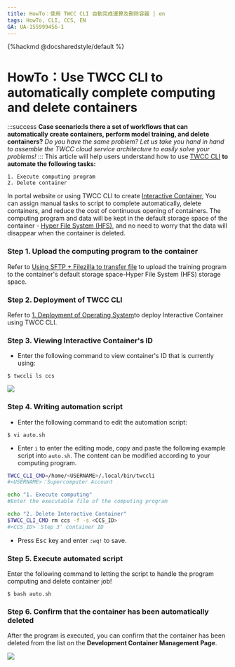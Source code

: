 ```yaml
---
title: HowTo：使用 TWCC CLI 自動完成運算及刪除容器 | en
tags: HowTo, CLI, CCS, EN
GA: UA-155999456-1
---
```


{%hackmd @docsharedstyle/default %}

# HowTo：Use TWCC CLI to automatically complete computing and delete containers

:::success
<i class="fa fa-star" aria-hidden="true"></i> **Case scenario:Is there a set of workflows that can automatically create containers, perform model training, and delete containers?**
*Do you have the same problem? Let us take you hand in hand to assemble the TWCC cloud service architecture to easily solve your problems!*
:::
This article will help users understand how to use  [TWCC CLI](https://man.twcc.ai/@twccdocs/twcc-cli-v05) **to automate the following tasks:**

```
1. Execute computing program
2. Delete container
```
In portal website or using TWCC CLI to create [Interactive Container](https://www.twcc.ai/doc?page=container), You can assign manual tasks to script to complete automatically, delete containers, and reduce the cost of continuous opening of containers. The computing program and data will be kept in the default storage space of the container - [Hyper File System (HFS)](https://www.twcc.ai/doc?page=hfs), and no need to worry that the data will disappear when the container is deleted.


### Step 1. Upload the computing program to the container

Refer to [<ins>Using SFTP + Filezilla to transfer file</ins>](https://man.twcc.ai/@twccdocs/rypYCr_TN?type=view#%E4%BD%BF%E7%94%A8-SFTP--Filezilla-%E5%82%B3%E8%BC%B8%E6%AA%94%E6%A1%88) to upload the training program to the container's default storage space-Hyper File System (HFS) storage space.


### Step 2. Deployment of TWCC CLI

Refer to [<ins>1. Deployment of Operating System</ins>](https://man.twcc.ai/@twccdocs/twcc-cli-v05#1-%E9%83%A8%E7%BD%B2%E6%93%8D%E4%BD%9C%E7%92%B0%E5%A2%83)to deploy Interactive Container using TWCC CLI.


### Step 3. Viewing Interactive Container's ID
- Enter the following command to view container's ID that is currently using:
```
$ twccli ls ccs
```
![](https://cos.twcc.ai/SYS-MANUAL/uploads/upload_9dbab117e8ee86d346497b2296382ed2.png)


### Step 4. Writing automation script

- Enter the following command to edit the automation script:
```
$ vi auto.sh
```
- Enter `i` to enter the editing mode, copy and paste the following example script into `auto.sh`. The content can be modified according to your computing program.

```bash
TWCC_CLI_CMD=/home/<USERNAME>/.local/bin/twccli
#<USERNAME>：Supercomputer Account

echo "1. Execute computing"
#Enter the executable file of the computing program

echo "2. Delete Interactive Container"
$TWCC_CLI_CMD rm ccs -f -s <CCS_ID>
#<CCS_ID>：Step 3' container ID

```
- Press <kbd>Esc</kbd> key and enter `:wq!` to save.

### Step 5. Execute automated script

Enter the following command to letting the script to handle the program computing and delete container job!

```
$ bash auto.sh
```

### Step 6. Confirm that the container has been automatically deleted

After the program is executed, you can confirm that the container has been deleted from the list on the **Development Container Management Page**.

![](https://cos.twcc.ai/SYS-MANUAL/uploads/upload_dda7ef2697732ab45fddee8c30fbf058.png)
